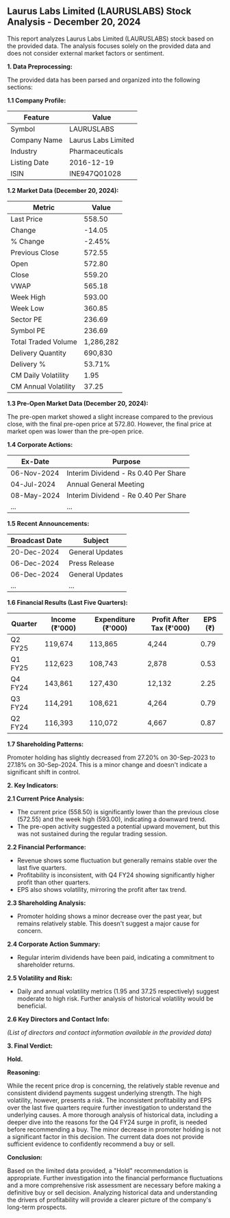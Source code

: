 ## Laurus Labs Limited (LAURUSLABS) Stock Analysis - December 20, 2024

This report analyzes Laurus Labs Limited (LAURUSLABS) stock based on the provided data.  The analysis focuses solely on the provided data and does not consider external market factors or sentiment.

**1. Data Preprocessing:**

The provided data has been parsed and organized into the following sections:

**1.1 Company Profile:**

| Feature          | Value                     |
|-----------------|--------------------------|
| Symbol           | LAURUSLABS                |
| Company Name     | Laurus Labs Limited       |
| Industry         | Pharmaceuticals           |
| Listing Date     | 2016-12-19                |
| ISIN             | INE947Q01028              |


**1.2 Market Data (December 20, 2024):**

| Metric                | Value     |
|-----------------------|------------|
| Last Price            | 558.50     |
| Change                | -14.05     |
| % Change              | -2.45%     |
| Previous Close        | 572.55     |
| Open                  | 572.80     |
| Close                 | 559.20     |
| VWAP                  | 565.18     |
| Week High             | 593.00     |
| Week Low              | 360.85     |
| Sector PE             | 236.69     |
| Symbol PE             | 236.69     |
| Total Traded Volume   | 1,286,282  |
| Delivery Quantity     | 690,830   |
| Delivery %            | 53.71%     |
| CM Daily Volatility   | 1.95       |
| CM Annual Volatility  | 37.25      |


**1.3 Pre-Open Market Data (December 20, 2024):**

The pre-open market showed a slight increase compared to the previous close, with the final pre-open price at 572.80.  However, the final price at market open was lower than the pre-open price.

**1.4 Corporate Actions:**

| Ex-Date      | Purpose                               |
|--------------|---------------------------------------|
| 06-Nov-2024  | Interim Dividend - Rs 0.40 Per Share |
| 04-Jul-2024  | Annual General Meeting                |
| 08-May-2024  | Interim Dividend - Re 0.40 Per Share  |
| ...          | ...                                   |  *(Further historical dividend data available)*


**1.5 Recent Announcements:**

| Broadcast Date | Subject                                      |
|-----------------|----------------------------------------------|
| 20-Dec-2024    | General Updates                             |
| 06-Dec-2024    | Press Release                                |
| 06-Dec-2024    | General Updates                             |
| ...            | ...                                          | *(Further historical announcements available)*


**1.6 Financial Results (Last Five Quarters):**

| Quarter      | Income (₹'000) | Expenditure (₹'000) | Profit After Tax (₹'000) | EPS (₹) |
|--------------|-----------------|-----------------------|--------------------------|---------|
| Q2 FY25      | 119,674         | 113,865               | 4,244                     | 0.79    |
| Q1 FY25      | 112,623         | 108,743               | 2,878                     | 0.53    |
| Q4 FY24      | 143,861         | 127,430               | 12,132                    | 2.25    |
| Q3 FY24      | 114,291         | 108,621               | 4,264                     | 0.79    |
| Q2 FY24      | 116,393         | 110,072               | 4,667                     | 0.87    |


**1.7 Shareholding Patterns:**

Promoter holding has slightly decreased from 27.20% on 30-Sep-2023 to 27.18% on 30-Sep-2024.  This is a minor change and doesn't indicate a significant shift in control.


**2. Key Indicators:**

**2.1 Current Price Analysis:**

* The current price (558.50) is significantly lower than the previous close (572.55) and the week high (593.00), indicating a downward trend.
* The pre-open activity suggested a potential upward movement, but this was not sustained during the regular trading session.

**2.2 Financial Performance:**

* Revenue shows some fluctuation but generally remains stable over the last five quarters.
* Profitability is inconsistent, with Q4 FY24 showing significantly higher profit than other quarters.
* EPS also shows volatility, mirroring the profit after tax trend.

**2.3 Shareholding Analysis:**

* Promoter holding shows a minor decrease over the past year, but remains relatively stable.  This doesn't suggest a major cause for concern.

**2.4 Corporate Action Summary:**

* Regular interim dividends have been paid, indicating a commitment to shareholder returns.

**2.5 Volatility and Risk:**

* Daily and annual volatility metrics (1.95 and 37.25 respectively) suggest moderate to high risk.  Further analysis of historical volatility would be beneficial.

**2.6 Key Directors and Contact Info:**

*(List of directors and contact information available in the provided data)*


**3. Final Verdict:**

**Hold.**

**Reasoning:**

While the recent price drop is concerning, the relatively stable revenue and consistent dividend payments suggest underlying strength.  The high volatility, however, presents a risk.  The inconsistent profitability and EPS over the last five quarters require further investigation to understand the underlying causes.  A more thorough analysis of historical data, including a deeper dive into the reasons for the Q4 FY24 surge in profit, is needed before recommending a buy.  The minor decrease in promoter holding is not a significant factor in this decision.  The current data does not provide sufficient evidence to confidently recommend a buy or sell.


**Conclusion:**

Based on the limited data provided, a "Hold" recommendation is appropriate.  Further investigation into the financial performance fluctuations and a more comprehensive risk assessment are necessary before making a definitive buy or sell decision.  Analyzing historical data and understanding the drivers of profitability will provide a clearer picture of the company's long-term prospects.
